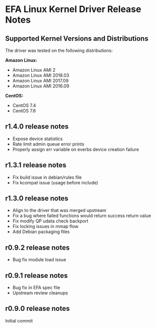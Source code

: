 # EFA Linux Kernel Driver Release Notes

## Supported Kernel Versions and Distributions
The driver was tested on the following distributions:

**Amazon Linux:**
* Amazon Linux AMI 2
* Amazon Linux AMI 2018.03
* Amazon Linux AMI 2017.09
* Amazon Linux AMI 2016.09

**CentOS:**
* CentOS 7.4
* CentOS 7.6

## r1.4.0 release notes
* Expose device statistics
* Rate limit admin queue error prints
* Properly assign err variable on everbs device creation failure

## r1.3.1 release notes

* Fix build issue in debian/rules file
* Fix kcompat issue (usage before include)

## r1.3.0 release notes

* Align to the driver that was merged upstream
* Fix a bug where failed functions would return success return value
* Fix modify QP udata check backport
* Fix locking issues in mmap flow
* Add Debian packaging files

## r0.9.2 release notes

* Bug fix module load issue

## r0.9.1 release notes

* Bug fix in EFA spec file
* Upstream review cleanups

## r0.9.0 release notes

Initial commit
